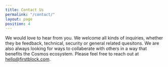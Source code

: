 ```yaml
---
title: Contact Us
permalink: "/contact/"
layout: page
position: 4
---
```


We would love to hear from you.  We welcome all kinds of inquiries, whether they be feedback, technical, security or general related quesitons.  We are also always looking for ways to collaberate with others in a way that benefits the Cosmos ecosystem.  Please feel free to reach out at <hello@firstblock.com>.
